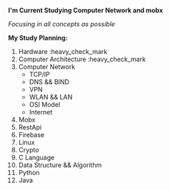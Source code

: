 **I'm Current Studying Computer Network and mobx**

_Focusing in all concepts as possible_

__My Study Planning:__
1. Hardware :heavy_check_mark
2. Computer Architecture :heavy_check_mark
3. Computer Network
   * TCP/IP
   * DNS && BIND
   * VPN
   * WLAN && LAN
   * OSI Model
   * Internet 
4. Mobx
5. RestApi
6. Firebase
7. Linux
8. Crypto
9. C Language
10. Data Structure && Algorithm
11. Python
12. Java
